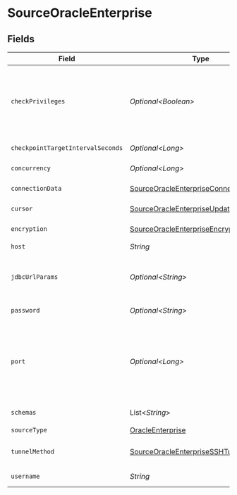 # SourceOracleEnterprise


## Fields

| Field                                                                                                                                                                                                                                                                                                                                            | Type                                                                                                                                                                                                                                                                                                                                             | Required                                                                                                                                                                                                                                                                                                                                         | Description                                                                                                                                                                                                                                                                                                                                      |
| ------------------------------------------------------------------------------------------------------------------------------------------------------------------------------------------------------------------------------------------------------------------------------------------------------------------------------------------------ | ------------------------------------------------------------------------------------------------------------------------------------------------------------------------------------------------------------------------------------------------------------------------------------------------------------------------------------------------ | ------------------------------------------------------------------------------------------------------------------------------------------------------------------------------------------------------------------------------------------------------------------------------------------------------------------------------------------------ | ------------------------------------------------------------------------------------------------------------------------------------------------------------------------------------------------------------------------------------------------------------------------------------------------------------------------------------------------ |
| `checkPrivileges`                                                                                                                                                                                                                                                                                                                                | *Optional\<Boolean>*                                                                                                                                                                                                                                                                                                                             | :heavy_minus_sign:                                                                                                                                                                                                                                                                                                                               | When this feature is enabled, during schema discovery the connector will query each table or view individually to check access privileges and inaccessible tables, views, or columns therein will be removed. In large schemas, this might cause schema discovery to take too long, in which case it might be advisable to disable this feature. |
| `checkpointTargetIntervalSeconds`                                                                                                                                                                                                                                                                                                                | *Optional\<Long>*                                                                                                                                                                                                                                                                                                                                | :heavy_minus_sign:                                                                                                                                                                                                                                                                                                                               | How often (in seconds) a stream should checkpoint, when possible.                                                                                                                                                                                                                                                                                |
| `concurrency`                                                                                                                                                                                                                                                                                                                                    | *Optional\<Long>*                                                                                                                                                                                                                                                                                                                                | :heavy_minus_sign:                                                                                                                                                                                                                                                                                                                               | Maximum number of concurrent queries to the database.                                                                                                                                                                                                                                                                                            |
| `connectionData`                                                                                                                                                                                                                                                                                                                                 | [SourceOracleEnterpriseConnectBy](../../models/shared/SourceOracleEnterpriseConnectBy.md)                                                                                                                                                                                                                                                        | :heavy_check_mark:                                                                                                                                                                                                                                                                                                                               | The scheme by which to establish a database connection.                                                                                                                                                                                                                                                                                          |
| `cursor`                                                                                                                                                                                                                                                                                                                                         | [SourceOracleEnterpriseUpdateMethod](../../models/shared/SourceOracleEnterpriseUpdateMethod.md)                                                                                                                                                                                                                                                  | :heavy_check_mark:                                                                                                                                                                                                                                                                                                                               | Configures how data is extracted from the database.                                                                                                                                                                                                                                                                                              |
| `encryption`                                                                                                                                                                                                                                                                                                                                     | [SourceOracleEnterpriseEncryption](../../models/shared/SourceOracleEnterpriseEncryption.md)                                                                                                                                                                                                                                                      | :heavy_check_mark:                                                                                                                                                                                                                                                                                                                               | The encryption method with is used when communicating with the database.                                                                                                                                                                                                                                                                         |
| `host`                                                                                                                                                                                                                                                                                                                                           | *String*                                                                                                                                                                                                                                                                                                                                         | :heavy_check_mark:                                                                                                                                                                                                                                                                                                                               | Hostname of the database.                                                                                                                                                                                                                                                                                                                        |
| `jdbcUrlParams`                                                                                                                                                                                                                                                                                                                                  | *Optional\<String>*                                                                                                                                                                                                                                                                                                                              | :heavy_minus_sign:                                                                                                                                                                                                                                                                                                                               | Additional properties to pass to the JDBC URL string when connecting to the database formatted as 'key=value' pairs separated by the symbol '&'. (example: key1=value1&key2=value2&key3=value3).                                                                                                                                                 |
| `password`                                                                                                                                                                                                                                                                                                                                       | *Optional\<String>*                                                                                                                                                                                                                                                                                                                              | :heavy_minus_sign:                                                                                                                                                                                                                                                                                                                               | The password associated with the username.                                                                                                                                                                                                                                                                                                       |
| `port`                                                                                                                                                                                                                                                                                                                                           | *Optional\<Long>*                                                                                                                                                                                                                                                                                                                                | :heavy_minus_sign:                                                                                                                                                                                                                                                                                                                               | Port of the database.<br/>Oracle Corporations recommends the following port numbers:<br/>1521 - Default listening port for client connections to the listener. <br/>2484 - Recommended and officially registered listening port for client connections to the listener using TCP/IP with SSL.                                                    |
| `schemas`                                                                                                                                                                                                                                                                                                                                        | List\<*String*>                                                                                                                                                                                                                                                                                                                                  | :heavy_minus_sign:                                                                                                                                                                                                                                                                                                                               | The list of schemas to sync from. Defaults to user. Case sensitive.                                                                                                                                                                                                                                                                              |
| `sourceType`                                                                                                                                                                                                                                                                                                                                     | [OracleEnterprise](../../models/shared/OracleEnterprise.md)                                                                                                                                                                                                                                                                                      | :heavy_check_mark:                                                                                                                                                                                                                                                                                                                               | N/A                                                                                                                                                                                                                                                                                                                                              |
| `tunnelMethod`                                                                                                                                                                                                                                                                                                                                   | [SourceOracleEnterpriseSSHTunnelMethod](../../models/shared/SourceOracleEnterpriseSSHTunnelMethod.md)                                                                                                                                                                                                                                            | :heavy_check_mark:                                                                                                                                                                                                                                                                                                                               | Whether to initiate an SSH tunnel before connecting to the database, and if so, which kind of authentication to use.                                                                                                                                                                                                                             |
| `username`                                                                                                                                                                                                                                                                                                                                       | *String*                                                                                                                                                                                                                                                                                                                                         | :heavy_check_mark:                                                                                                                                                                                                                                                                                                                               | The username which is used to access the database.                                                                                                                                                                                                                                                                                               |
